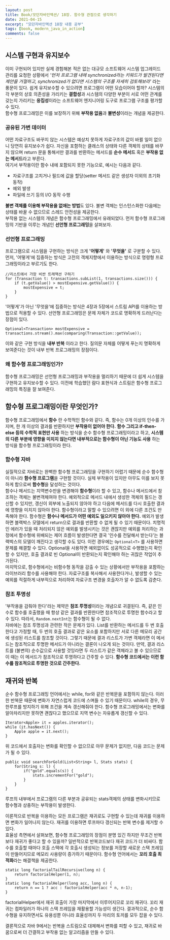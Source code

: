 ```yaml
---
layout: post
title: Book/모던자바인액션/ 18장. 함수형 관점으로 생각하기
date: 2021-04-15
excerpt: "모던자바인액션 18장 내용 공부"
tags: [book, modern_java_in_action]
comments: false
---
```


## 시스템 구현과 유지보수
이미 구현되어 있지만 실제 경험해본 적은 없는 대규모 소프트웨어 시스템 업그레이드 관리를 요청한 상황에서
_'먼저 프로그램 내에 synchronized라는 키워드가 발견된다면 제안을 거절하고, synchronized가 없다면 시스템의 구조를 자세히 검토해보라'_ 
라는 풍문이 있다. 쉽게 유지보수할 수 있으려면 프로그램이 어떤 모습이어야 할까? 
시스템의 각 부분의 상호 의존성을 가리키는 **결합성**과 시스템의 다양한 부분이 서로 어떤 관계를 갖는지 가리키는 **응집성**이라는
소프트웨어 엔지니어링 도구로 프로그램 구조를 평가할 수 있다.  
함수형 프로그래밍은 이를 보장하기 위해 **부작용 없음**과 **불변성**이라는 개념을 제공한다.
### 공유된 가변 데이터
어떤 자료구조도 바꾸지 않는 시스템은 예상치 못하게 자료구조의 값이 바뀔 일이 없으니 당연히 유지보수가 쉽다.
자신을 포함하는 클래스의 상태와 다른 객체의 상태를 바꾸지 않으며 return 문을 통해서만 결과를 반환하는 메서드를
**순수 메서드** 혹은 **부작용 없는 메서드**라고 부른다.  
여기서 부작용이란 함수 내에 포함되지 못한 기능으로, 예시는 다음과 같다.
- 자료구조를 고치거나 필드에 값을 할당(setter 메서드 같은 생성자 이외의 초기화 동작)
- 예외 발생
- 파일에 쓰기 등의 I/O 동작 수행

**불변 객체를 이용해 부작용을 없애는 방법**도 있다.
불변 객체는 인스턴스화한 다음에는 상태를 바꿀 수 없으므로 스레드 안전성을 제공한다.  
부작용 없는 시스템의 개념은 함수형 프로그래밍에서 유래되었다. 먼저 함수형 프로그래밍의 기반을 이루는 개념인
**선언형 프로그래밍**을 살펴보자.

### 선언형 프로그래밍
프로그램으로 시스템을 구현하는 방식은 크게 **'어떻게'** 와 **'무엇을'** 로 구분할 수 있다.
먼저, '어떻게'에 집중하는 방식은 고전의 객체지향에서 이용하는 방식으로 명령형 프로그래밍이라고 부르기도 한다.
```
//리스트에서 가장 비싼 트래잭션 구하기 
for (Transaction t: transactions.subList(1, transactions.size())) {
    if (t.getValue() > mostExpensive.getValue()) {
        mostExpensive = t;
    }
}
```

'어떻게'가 아닌 '무엇을'에 집중하는 방식은 4장과 5장에서 스트림 API를 이용하는 방법으로 적용할 수 있다.
선언형 프로그래밍은 문제 자체가 코드로 명확하게 드러난다는 장점이 있다.
```
Optional<Transaction> mostExpensive = transactions.stream().max(comparing(Transaction::getValue));
``` 
이와 같은 구현 방식을 **내부 반복** 이라고 한다. 질의문 자체를 어떻게 푸는지 명확하게 보여준다는 것이 내부 반복 프로그래밍의 장점이다.

### 왜 함수형 프로그래밍인가?
함수형 프로그래밍은 선언형 프로그래밍과 부작용을 멀리하기 때문에 더 쉽게 시스템을 구현하고 유지보수할 수 있다.
이전에 학습했던 람다 표현식과 스트림은 함수형 프로그래밍의 특징을 잘 보여준다.

## 함수형 프로그래밍이란 무엇인가?
함수형 프로그래밍에서 **함수** 란 수학적인 함수와 같다. 즉, 함수는 0개 이상의 인수를 가지며, 한 개 이상의 결과를 반환하지만 **부작용이 없어야 한다.**
**함수 그리고 if-then-else 등의 수학적 표현만 사용** 하는 방식을 순수 함수형 프로그래밍이라고 하고,
**시스템의 다른 부분에 영향을 미치지 않는다면 내부적으로는 함수형이 아닌 기능도 사용** 하는 방식을 함수형 프로그래밍이라 한다.
### 함수형 자바
실질적으로 자바로는 완벽한 함수형 프로그래밍을 구현하기 어렵기 때문에 순수 함수형이 아니라 **함수형 프로그램**을 구현할 것이다.
실제 부작용이 있지만 아무도 이를 보지 못하게 함으로써 **함수형**을 달성하는 것이다.  
함수나 메서드는 지역변수만을 변경해야 **함수형**이라 할 수 있고, 함수나 메서드에서 참조하는 객체는 불변객체여야 한다.
예외적으로 메서드 내에서 생성한 객체의 필드는 갱신할 수 있지만, 갱신이 외부에 노출되지 않아야 하고 다음에 메서드를 다시 호출한 결과에 영향을 미치지 않아야 한다.
함수형이라고 말할 수 있으려면 이 외에 다른 조건도 만족해야 한다. 함수형은 **함수나 메서드가 어떤 예외도 일으키지 않아야 한다.**
예외가 발생하면 블랙박스 모델에서 return으로 결과를 반환할 수 없게 될 수 있기 때문이다.
치명적인 에러가 있을 때 처리되지 않은 예외를 발생시키는 것은 괜찮지만 예외를 처리하는 과정에서 함수형에 위배되는 제어 흐름이 발생한다면
결국 '인수를 전달해서 받는다'는 블랙박스의 모델이 깨진다고 생각할 수도 있다.
이런 경우에는 `Optional<T>` 를 사용하면 문제를 해결할 수 있다. Optional을 사용하면 예외없이도 성공적으로 수행했는지 확인할 수 있지만, 
호출 결과로 빈 Optional이 반환되는지 확인해야 하는 귀찮은 작업이 추가된다.  
마지막으로, 함수형에서는 비함수형 동작을 감출 수 있는 상황에서만 부작용을 포함하는 라이브러리 함수를 사용해야 한다.
자료구조를 복사해서 사용한다거나, 발생할 수 있는 예외를 적절하게 내부적으로 처리하여 자료구조 변경을 호출자가 알 수 없도록 감춘다.
### 참조 투명성
'부작용을 감춰야 한다'라는 제약은 **참조 투명성**이라는 개념으로 귀결된다.
즉, 같은 인수로 함수를 호출했을 때 항상 같은 결과를 반환한다면 참조적으로 투명한 함수라고 할 수 있다.
따라서, `Random.nextInt`는 함수형이 될 수 없다.  
자바에는 참조 투명성과 관련한 작은 문제가 있다. List를 반환하는 메서드를 두 번 호출한다고 가정할 때, 두 번의 호출 결과로 
같은 요소를 포함하지만 서로 다른 메모리 공간에 생성된 리스트를 참조할 것이다.
그렇기 때문에 결과 리스트가 가변 객체라면 이 메서드는 참조적으로 투명한 메서드가 아니라는 결론이 나오게 되는 것이다.
만약, 결과 리스트를 (불변의) 순수값으로 사용할 것잉라면 두 리스트가 같은 객체라고 볼 수 있으므로 이 때는 이 메서드가 참조적으로 투명하다고 간주할 수 있다.
**함수형 코드에서는 이런 함수를 참조적으로 투명한 것으로 간주한다.**

## 재귀와 반복
순수 함수형 프로그래밍 언어에서는 while, for와 같은 반복문을 포함하지 않는다. 이러한 반복문 때문에 변화가 자연스럽게 코드에 스며들 수 있기 때문이다.
while의 경우, 무한루프를 방지하기 위해 조건을 계속 갱신해줘야 한다.
함수형 프로그래밍에서는 변화를 알아차리지만 못하면 괜찮다고 했으므로 지역 변수는 자유롭게 갱신할 수 있다.
```
Iterator<Apple> it = apples.iterator();
while (it.hasNext()) {
    Apple apple = it.next();
}
```
위 코드에서 호출자는 변화를 확인할 수 없으므로 아무 문제가 없지만, 다음 코드는 문제가 될 수 있다.
```
public void searchForGold(List<String> l, Stats stats) {
    for(String s: l) {
        if("gold".equals(s)) {
            stats.incrementFor("gold");
        }
    }
}
```
루프의 내부에서 프로그램의 다른 부분과 공유되는 stats객체의 상태를 변화시키므로 함수형과 상충하는 부작용이 발생한다.

이론적으로 반복을 이용하는 모든 프로그램은 재귀로도 구현할 수 있는데 재귀를 이용하면 변화가 일어나지 않는다.
재귀를 이용하면 루프마다 갱신되는 반복 변수를 제거할 수 있다.  
효율성 측면에서 살펴보면, 함수형 프로그래밍의 장점이 분명 있긴 하지만 무조건 반복보다 재귀가 좋다고 할 수 있을까?
일반적으로 반복코드보다 재귀 코드가 더 비싸다. 함수를 호출할 때마다 호출 스택에 각 호출시 생성되는 정보를 저장할
새로운 스택 프레임이 만들어지므로 메모리 사용량이 증가하기 때문이다.
함수형 언어에서는 **꼬리 호출 최적화**라는 해결책을 제공한다.
```
static long factorialTailRecursive(long n) {
    return factorialHelper(1, n);
}
static long factorialHelper(long acc, long n) {
    return n == 1 ? acc : factorialHelper(acc * n, n-1);
}
```
factorialHelper에서 재귀 호출이 가장 마지막에서 이루어지므로 꼬리 재귀다.
꼬리 재귀는 컴파일러가 하나의 스택 프레임을 재활용할 가능성이 생긴다.
결과적으로, 순수 함수형을 유지하면서도 유용성뿐 아니라 효율성까지 두 마리의 토끼를 모두 잡을 수 있다.

결론적으로 자바 9에서는 반복을 스트림으로 대체해서 변화를 피할 수 있고, 재귀로 바꿈으로써 더 간결하고 부작용 없는 알고리즘을 만들 수 있다.
